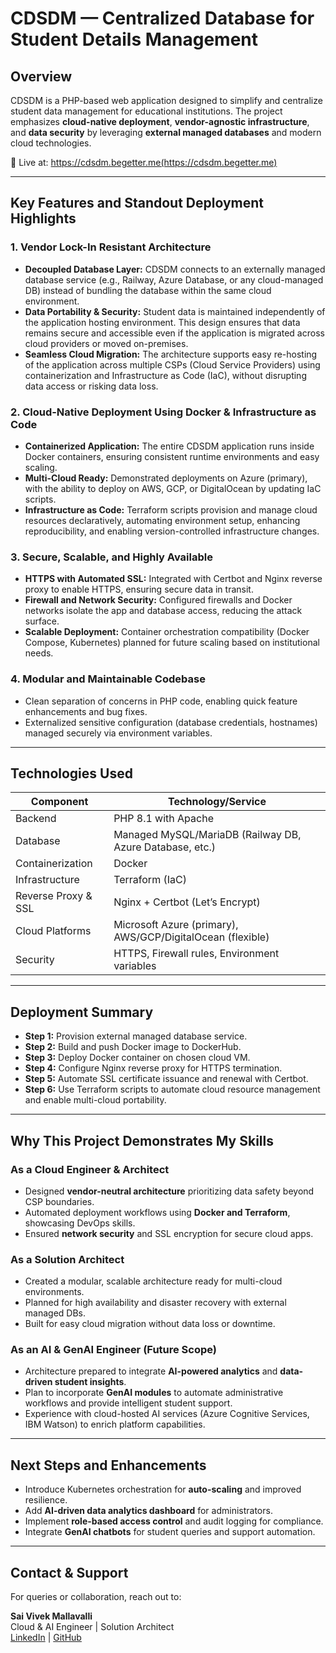 # CDSDM — Centralized Database for Student Details Management

## Overview

CDSDM is a PHP-based web application designed to simplify and centralize student data management for educational institutions. The project emphasizes **cloud-native deployment**, **vendor-agnostic infrastructure**, and **data security** by leveraging **external managed databases** and modern cloud technologies.

🚀 Live at: https://cdsdm.begetter.me(https://cdsdm.begetter.me)

---

## Key Features and Standout Deployment Highlights

### 1. Vendor Lock-In Resistant Architecture
- **Decoupled Database Layer:** CDSDM connects to an externally managed database service (e.g., Railway, Azure Database, or any cloud-managed DB) instead of bundling the database within the same cloud environment.
- **Data Portability & Security:** Student data is maintained independently of the application hosting environment. This design ensures that data remains secure and accessible even if the application is migrated across cloud providers or moved on-premises.
- **Seamless Cloud Migration:** The architecture supports easy re-hosting of the application across multiple CSPs (Cloud Service Providers) using containerization and Infrastructure as Code (IaC), without disrupting data access or risking data loss.

### 2. Cloud-Native Deployment Using Docker & Infrastructure as Code
- **Containerized Application:** The entire CDSDM application runs inside Docker containers, ensuring consistent runtime environments and easy scaling.
- **Multi-Cloud Ready:** Demonstrated deployments on Azure (primary), with the ability to deploy on AWS, GCP, or DigitalOcean by updating IaC scripts.
- **Infrastructure as Code:** Terraform scripts provision and manage cloud resources declaratively, automating environment setup, enhancing reproducibility, and enabling version-controlled infrastructure changes.

### 3. Secure, Scalable, and Highly Available
- **HTTPS with Automated SSL:** Integrated with Certbot and Nginx reverse proxy to enable HTTPS, ensuring secure data in transit.
- **Firewall and Network Security:** Configured firewalls and Docker networks isolate the app and database access, reducing the attack surface.
- **Scalable Deployment:** Container orchestration compatibility (Docker Compose, Kubernetes) planned for future scaling based on institutional needs.

### 4. Modular and Maintainable Codebase
- Clean separation of concerns in PHP code, enabling quick feature enhancements and bug fixes.
- Externalized sensitive configuration (database credentials, hostnames) managed securely via environment variables.

---

## Technologies Used

| Component             | Technology/Service            |
|-----------------------|------------------------------|
| Backend               | PHP 8.1 with Apache           |
| Database              | Managed MySQL/MariaDB (Railway DB, Azure Database, etc.) |
| Containerization      | Docker                       |
| Infrastructure        | Terraform (IaC)              |
| Reverse Proxy & SSL   | Nginx + Certbot (Let’s Encrypt) |
| Cloud Platforms       | Microsoft Azure (primary), AWS/GCP/DigitalOcean (flexible) |
| Security              | HTTPS, Firewall rules, Environment variables |

---

## Deployment Summary

- **Step 1:** Provision external managed database service.
- **Step 2:** Build and push Docker image to DockerHub.
- **Step 3:** Deploy Docker container on chosen cloud VM.
- **Step 4:** Configure Nginx reverse proxy for HTTPS termination.
- **Step 5:** Automate SSL certificate issuance and renewal with Certbot.
- **Step 6:** Use Terraform scripts to automate cloud resource management and enable multi-cloud portability.

---

## Why This Project Demonstrates My Skills

### As a Cloud Engineer & Architect
- Designed **vendor-neutral architecture** prioritizing data safety beyond CSP boundaries.
- Automated deployment workflows using **Docker and Terraform**, showcasing DevOps skills.
- Ensured **network security** and SSL encryption for secure cloud apps.

### As a Solution Architect
- Created a modular, scalable architecture ready for multi-cloud environments.
- Planned for high availability and disaster recovery with external managed DBs.
- Built for easy cloud migration without data loss or downtime.

### As an AI & GenAI Engineer (Future Scope)
- Architecture prepared to integrate **AI-powered analytics** and **data-driven student insights**.
- Plan to incorporate **GenAI modules** to automate administrative workflows and provide intelligent student support.
- Experience with cloud-hosted AI services (Azure Cognitive Services, IBM Watson) to enrich platform capabilities.

---

## Next Steps and Enhancements

- Introduce Kubernetes orchestration for **auto-scaling** and improved resilience.
- Add **AI-driven data analytics dashboard** for administrators.
- Implement **role-based access control** and audit logging for compliance.
- Integrate **GenAI chatbots** for student queries and support automation.

---

## Contact & Support

For queries or collaboration, reach out to:

**Sai Vivek Mallavalli**  
Cloud & AI Engineer | Solution Architect  
[LinkedIn](https://www.linkedin.com/in/mallavallisaivivek) | [GitHub](https://github.com/saivivek-01)
